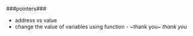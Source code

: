 ###pointers### 
- address vs value
- change the value of variables using function -
~thank you~
*thank you*
